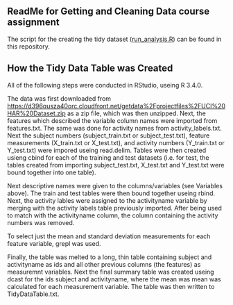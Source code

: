 ## ReadMe for Getting and Cleaning Data course assignment

The script for the creating the tidy dataset ([run_analysis.R](https://github.com/KateTimms/getting-and-cleaning-data/blob/master/run_analysis.R)) can be found in this repository.

## How the Tidy Data Table was Created
All of the following steps were conducted in RStudio, useing R 3.4.0.

The data was first downloaded from https://d396qusza40orc.cloudfront.net/getdata%2Fprojectfiles%2FUCI%20HAR%20Dataset.zip as a zip file, which was then unzipped. Next, the features which described the variable column names were imported from features.txt. The same was done for activity names from activity_labels.txt. Next the subject numbers (subject_train.txt or subject_test.txt), feature measurements (X_train.txt or X_test.txt), and activity numbers (Y_train.txt or Y_test.txt) were impored useing read.delim. Tables were then created usieng cbind for each of the training and test datasets (i.e. for test, the tables created from importing subject_test.txt, X_test.txt and Y_test.txt were bound together into one table). 

Next descriptive names were given to the columns/variables (see Variables above). The train and test tables were then bound together useing rbind. Next, the activity lables were assigned to the activityname variable by merging with the activity labels table previously imported. After being used to match with the activityname column, the column containing the activity numbers was removed.

To select just the mean and standard deviation measurements for each feature variable, grepl was used.

Finally, the table was melted to a long, thin table containing subject and activityname as ids and all other previous columns (the features) as measuremnt variables. Next the final summary table was created useing dcast for the ids subject and activityname, where the mean was mean was calculated for each measurement variable. The table was then written to TidyDataTable.txt.